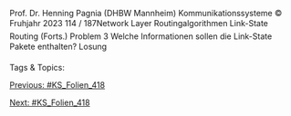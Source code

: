 Prof. Dr. Henning Pagnia (DHBW Mannheim) Kommunikationssysteme © Fruhjahr 2023 114 / 187Network Layer Routingalgorithmen
Link-State Routing (Forts.)
Problem 3
Welche Informationen sollen die Link-State Pakete enthalten?
Losung

   Tags & Topics:
   

[Previous: #KS_Folien_418](KS_Folien_418.md)

[Next: #KS_Folien_418](KS_Folien_418.md)